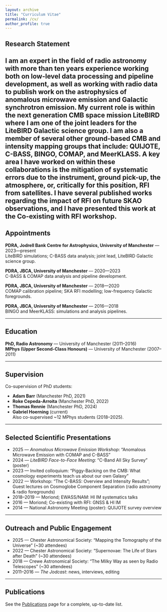 ```yaml
---
layout: archive
title: "Curriculum Vitae"
permalink: /cv/
author_profile: true
---
```


## Research Statement
I am an expert in the field of radio astronomy with more than ten years experience working both on low-level data processing and pipeline development, as well as working with radio data to publish work on the astrophysics of anomalous microwave emission and Galactic synchrotron emission. My current role is within the next generation CMB space mission LiteBIRD where I am one of the joint leaders for the LiteBIRD Galactic science group. I am also a member of several other ground-based CMB and intensity mapping groups that include: QUIJOTE, C-BASS, BINGO, COMAP, and MeerKLASS. A key area I have worked on within these collaborations is the mitigation of systematic errors due to the instrument, ground pick-up, the atmosphere, or, critically for this position, RFI from satellites. I have several published works regarding the impact of RFI on future SKAO observations, and I have presented this work at the Co-existing with RFI workshop.
---

## Appointments
**PDRA, Jodrell Bank Centre for Astrophysics, University of Manchester** — 2023—present  
LiteBIRD simulations; C-BASS data analysis; joint lead, LiteBIRD Galactic science group. 

**PDRA, JBCA, University of Manchester** — 2020—2023  
C-BASS & COMAP data analysis and pipeline development.  

**PDRA, JBCA, University of Manchester** — 2018—2020  
COMAP calibration pipeline; SKA RFI modelling; low-frequency Galactic foregrounds.  

**PDRA, JBCA, University of Manchester** — 2016—2018  
BINGO and MeerKLASS: simulations and analysis pipelines. 

---

## Education
**PhD, Radio Astronomy** — University of Manchester (2011–2016)  
**MPhys (Upper Second-Class Honours)** — University of Manchester (2007–2011)  

---

## Supervision
Co-supervision of PhD students:  
- **Adam Barr** (Manchester PhD, 2021)  
- **Roke Cepeda-Arroita** (Manchester PhD, 2022)  
- **Thomas Rennie** (Manchester PhD, 2024)  
- **Gabriel Hoerning** (current)  
Also co-supervised ~12 MPhys students (2018–2025).

---

## Selected Scientific Presentations
- 2025 — *Anomalous Microwave Emission Workshop*: “Anomalous Microwave Emission with COMAP and C-BASS”  
- 2024 — *LiteBIRD Face-to-Face Meeting*: “C-Band All Sky Survey” (poster)  
- 2023 — Invited colloquium: “Piggy-Backing on the CMB: What cosmology experiments teach us about our own Galaxy”  
- 2022 — Workshop: “The C-BASS: Overview and Intensity Results”; Guest lectures on Cosmoglobe Component Separation (radio astronomy & radio foregrounds)  
- 2018–2019 — Moriond; EWASS/NAM: HI IM systematics talks  
- 2016 — Moriond; Co-existing with RFI: GNSS & HI IM  
- 2014 — National Astronomy Meeting (poster): QUIJOTE survey overview 

---

## Outreach and Public Engagement
- 2025 — Chester Astronomical Society: “Mapping the Tomography of the Universe” (~30 attendees)  
- 2022 — Chester Astronomical Society: “Supernovae: The Life of Stars after Death” (~30 attendees)  
- 2018 — Crewe Astronomical Society: “The Milky Way as seen by Radio Telescopes” (~30 attendees)  
- 2011–2016 — *The Jodcast*: news, interviews, editing  

---

## Publications
See the [Publications](/publications/) page for a complete, up-to-date list.

